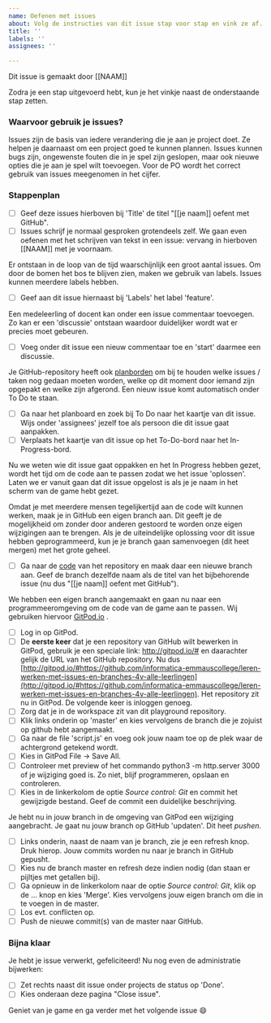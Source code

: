 ```yaml
---
name: Oefenen met issues
about: Volg de instructies van dit issue stap voor stap en vink ze af.
title: ''
labels: ''
assignees: ''

---
```


Dit issue is gemaakt door [[NAAM]]

Zodra je een stap uitgevoerd hebt, kun je het vinkje naast de onderstaande stap zetten.

### Waarvoor gebruik je issues?
Issues zijn de basis van iedere verandering die je aan je project doet. Ze helpen je daarnaast om een project goed te kunnen plannen. Issues kunnen bugs zijn, ongewenste fouten die in je spel zijn geslopen, maar ook nieuwe opties die je aan je spel wilt toevoegen. Voor de PO wordt het correct gebruik van issues meegenomen in het cijfer.

### Stappenplan
- [ ] Geef deze issues hierboven bij 'Title' de titel "[[je naam]] oefent met GitHub".
- [ ] Issues schrijf je normaal gesproken grotendeels zelf. We gaan even oefenen met het schrijven van tekst in een issue: vervang in hierboven [[NAAM]] met je voornaam.

Er ontstaan in de loop van de tijd waarschijnlijk een groot aantal issues. Om door de bomen het bos te blijven zien, maken we gebruik van labels. Issues kunnen meerdere labels hebben.
- [ ] Geef aan dit issue hiernaast bij 'Labels'  het label 'feature'.

Een medeleerling of docent kan onder een issue commentaar toevoegen. Zo kan er een 'discussie' ontstaan waardoor duidelijker wordt wat er precies moet gebeuren.
- [ ] Voeg onder dit issue een nieuw commentaar toe en 'start' daarmee een discussie.

Je GitHub-repository heeft ook [planborden](https://github.com/informatica-emmauscollege/leren-werken-met-issues-en-branches-4v-alle-leerlingen/projects/1) om bij te houden welke issues / taken nog gedaan moeten worden, welke op dit moment door iemand zijn opgepakt en  welke zijn afgerond. Een nieuw issue komt automatisch onder To Do te staan.
- [ ] Ga naar het planboard en zoek bij To Do naar het kaartje van dit issue. Wijs onder 'assignees' jezelf toe als persoon die dit issue gaat aanpakken.
- [ ] Verplaats het kaartje van dit issue op het To-Do-bord naar het In-Progress-bord.

Nu we weten wie dit issue gaat oppakken en het In Progress hebben gezet, wordt het tijd om de code aan te passen zodat we het issue 'oplossen'. Laten we er vanuit gaan dat dit issue opgelost is als je je naam in het scherm van de game hebt gezet.

Omdat je met meerdere mensen tegelijkertijd aan de code wilt kunnen werken, maak je in GitHub een eigen branch aan. Dit geeft je de mogelijkheid om zonder door anderen gestoord te worden onze eigen wijzigingen aan te brengen. Als je de uiteindelijke oplossing voor dit issue hebben geprogrammeerd, kun je je branch gaan samenvoegen (dit heet mergen) met het grote geheel.  
- [ ] Ga naar de [code](https://github.com/informatica-emmauscollege/leren-werken-met-issues-en-branches-4v-alle-leerlingen) van het repository en maak daar een nieuwe branch aan. Geef de branch dezelfde naam als de titel van het bijbehorende issue (nu dus "[[je naam]] oefent met GitHub").

We hebben een eigen branch aangemaakt en gaan nu naar een programmeeromgeving om de code van de game aan te passen. Wij gebruiken hiervoor [GitPod.io](http://gitpod.io) .
- [ ] Log in op GitPod.
- [ ] De **eerste keer** dat je een repository van GitHub wilt bewerken in GitPod, gebruik je een speciale link: http://gitpod.io/# en daarachter gelijk de URL van het GitHub repository. Nu dus [http://gitpod.io/#https://github.com/informatica-emmauscollege/leren-werken-met-issues-en-branches-4v-alle-leerlingen](http://gitpod.io/#https://github.com/informatica-emmauscollege/leren-werken-met-issues-en-branches-4v-alle-leerlingen). Het repository zit nu in GitPod. De volgende keer is inloggen genoeg.
- [ ] Zorg dat je in de workspace zit van dit playground repository.
- [ ] Klik links onderin op 'master' en kies vervolgens de branch die je zojuist op github hebt aangemaakt.
- [ ] Ga naar de file 'script.js' en voeg ook jouw naam toe op de plek waar de achtergrond getekend wordt.
- [ ] Kies in GitPod File -> Save All.
- [ ] Controleer met preview of het commando python3 -m http.server 3000 of je wijziging goed is. Zo niet, blijf programmeren, opslaan en controleren.
- [ ] Kies in de linkerkolom de optie *Source control: Git* en commit het gewijzigde bestand. Geef de commit een duidelijke beschrijving.

Je hebt nu in jouw branch in de omgeving van GitPod een wijziging aangebracht. Je gaat nu jouw branch op GitHub 'updaten'. Dit heet *pushen*.
- [ ] Links onderin, naast de naam van je branch, zie je een refresh knop. Druk hierop. Jouw commits worden nu naar je branch in GitHub gepusht.
- [ ] Kies nu de branch master en refresh deze indien nodig (dan staan er pijltjes met getallen bij).
- [ ] Ga opnieuw in de linkerkolom naar de optie *Source control: Git*, klik op de ... knop en kies 'Merge'. Kies vervolgens jouw eigen branch om die in te voegen in de master.
- [ ] Los evt. conflicten op.
- [ ] Push de nieuwe commit(s) van de master naar GitHub.

### Bijna klaar
Je hebt je issue verwerkt, gefeliciteerd! Nu nog even de administratie bijwerken:
- [ ] Zet rechts naast dit issue onder projects de status op 'Done'.
- [ ] Kies onderaan deze pagina "Close issue".

Geniet van je game en ga verder met het volgende issue 😄
